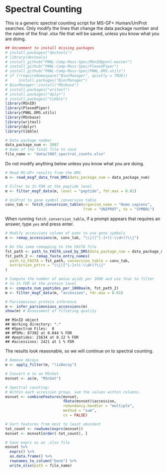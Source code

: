 # Spectral Counting

This is a generic spectral counting script for MS-GF+ Human/UniProt searches. Only modify the lines that change the data package number and the name of the final .xlsx file that will be saved, unless you know what you are doing.


```r
## Uncomment to install missing packages
# install.packages("devtools")
# library(devtools)
# install_github("PNNL-Comp-Mass-Spec/MSnID@pnnl-master")
# install_github("PNNL-Comp-Mass-Spec/PlexedPiper")
# install_github("PNNL-Comp-Mass-Spec/PNNL.DMS.utils")
# if (!requireNamespace("BiocManager", quietly = TRUE))
#     install.packages("BiocManager")
# BiocManager::install("MSnbase")
# install.packages("writexl")
# install.packages("dplyr")
# install.packages("tibble")
library(MSnID)
library(PlexedPiper)
library(PNNL.DMS.utils)
library(MSnbase)
library(writexl)
library(dplyr)
library(tibble)
```



```r
# Data package number
data_package_num <- 3987
# Name of the final file to save
file_name <- "data/3987_spectral_counts.xlsx"
```

Do not modify anything below unless you know what you are doing.


```r
# Read MS-GF+ results from the DMS
m <- read_msgf_data_from_DMS(data_package_num = data_package_num)

# Filter to 1% FDR at the peptide level
m <- filter_msgf_data(m, level = "peptide", fdr.max = 0.01)

# UniProt to gene symbol conversion table
conv_tab <- fetch_conversion_table(organism_name = "Homo sapiens", 
                                   from = "UNIPROT", to = "SYMBOL")
```

When running `fetch_conversion_table`, if a prompt appears that requires an answer, type `yes` and press enter.


```r
# Modify accessions column of psms to use gene symbols
m <- remap_accessions(m, conv_tab, "\\|([^|-]+)(-\\d+)?\\|")

# Do the same remapping to the FASTA file
fst_path <- path_to_FASTA_used_by_DMS(data_package_num = data_package_num)
fst_path_2 <- remap_fasta_entry_names(
  path_to_FASTA = fst_path, conversion_table = conv_tab, 
  extraction_pttrn = "\\|([^|-]+)(-\\d+)?\\|"
)

# Compute the number of amino acids per 1000 and use that to filter
# to 1% FDR at the protein level
m <- compute_num_peptides_per_1000aa(m, fst_path_2)
m <- filter_msgf_data(m, "accession", fdr.max = 0.01)

# Parsimonious protein inference
m <- infer_parsimonious_accessions(m)
show(m) # Assessment of filtering quality
```

```
## MSnID object
## Working directory: "."
## #Spectrum Files:  8 
## #PSMs: 87392 at 0.044 % FDR
## #peptides: 21634 at 0.12 % FDR
## #accessions: 2421 at 1 % FDR
```

The results look reasonable, so we will continue on to spectral counting.


```r
# Remove decoys
m <- apply_filter(m, "!isDecoy")

# Convert m to an MSnSet
msnset <- as(m, "MSnSet")

# Spectral counting:
# Within each accession group, sum the values within columns.
msnset <- combineFeatures(msnset,
                          fData(msnset)$accession,
                          redundancy.handler = "multiple",
                          method = "sum",
                          cv = FALSE)

# Sort features from most to least abundant
tot_count <- rowSums(exprs(msnset))
msnset <- msnset[order(-tot_count), ]
```


```r
# Save exprs as an .xlsx file
msnset %>%
  exprs() %>%
  as.data.frame() %>%
  rownames_to_column("Gene") %>%
  write_xlsx(path = file_name)
```

